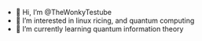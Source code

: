 - 👋 Hi, I’m @TheWonkyTestube
- 👀 I’m interested in linux ricing, and quantum computing  
- 🌱 I’m currently learning quantum information theory

<!---
TheWonkyTestube/TheWonkyTestube is a ✨ special ✨ repository because its `README.md` (this file) appears on your GitHub profile.
You can click the Preview link to take a look at your changes.
--->
